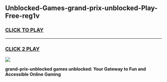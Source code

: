 
## Unblocked-Games-grand-prix-unblocked-Play-Free-reg1v
<h3>
<a href="https://premium76.site?title=grand-prix-unblocked&ref=21A">CLICK TO PLAY</a></h3>
<hr>

<h3>
<a href="https://premium76.site?title=grand-prix-unblocked&ref=21A">CLICK 2 PLAY</a>
  
</h3>

<a href="https://premium76.site?title=grand-prix-unblocked&ref=21A"><img src="https://clearcache.store/games.png"></a>


**grand-prix-unblocked games unblocked: Your Gateway to Fun and Accessible Online Gaming**
